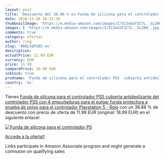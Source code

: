 ```yaml
---
layout: post
title: 'Descuento del 36.86 % en Funda de silicona para el controlador PS'
date: 2020-11-26 16:32:26
thumbnailImage: 'https://m.media-amazon.com/images/I/513wGxF2C7L._SL200_.jpg'
images: [ 'https://m.media-amazon.com/images/I/513wGxF2C7L._SL200_.jpg' ]
comments: true
category: ofertas
author: ring
slug: 'B08LSQFGB5-es'
description:
actualPrice: 11.99 EUR
currency: EUR
price: 11.99
comparePrice: 18.99 EUR
inStock: true
prodname: 'Funda de silicona para el controlador PS5  cubierta antideslizante del controlador PS5 con 4 empuñaduras para el pulgar  funda protectora a prueba de polvo para el controlador Playstation 5 - Rojo'
country: 'es'
---
```


Tienes [Funda de silicona para el controlador PS5  cubierta antideslizante del controlador PS5 con 4 empuñaduras para el pulgar  funda protectora a prueba de polvo para el controlador Playstation 5 - Rojo](https://www.amazon.es/dp/B08LSQFGB5/?tag=tolees-21) con un 36.86 % de descuento con precio de oferta de 11.99 EUR (original: 18.99 EUR) en el siguiente enlace!

[![Funda de silicona para el controlador PS](https://m.media-amazon.com/images/I/513wGxF2C7L._SL200_.jpg)](https://www.amazon.es/dp/B08LSQFGB5/?tag=tolees-21)

[Accede a la oferta!!](https://www.amazon.es/dp/B08LSQFGB5/?tag=tolees-21)

Links participate in Amazon Associate program and might generate a comission on qualifying sales


